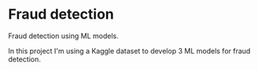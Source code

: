 # Fraud detection
Fraud detection using ML models.

In this project I'm using a Kaggle dataset to develop 3 ML models for fraud detection.
